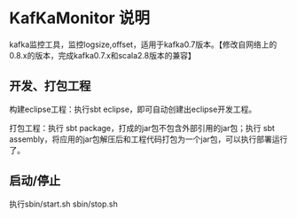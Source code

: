 # KafKaMonitor 说明
kafka监控工具，监控logsize,offset，适用于kafka0.7版本。【修改自网络上的0.8.x的版本，完成kafka0.7.x和scala2.8版本的兼容】


## 开发、打包工程
构建eclipse工程：执行sbt eclipse，即可自动创建出eclipse开发工程。

打包工程：执行 sbt package，打成的jar包不包含外部引用的jar包；执行 sbt assembly，将应用的jar包解压后和工程代码打包为一个jar包，可以执行部署运行了。
		
## 启动/停止
执行sbin/start.sh sbin/stop.sh
